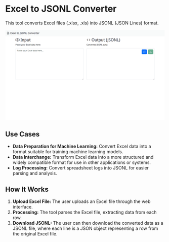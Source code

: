 # Excel to JSONL Converter

This tool converts Excel files (.xlsx, .xls) into JSONL (JSON Lines) format.

![Screenshot](screenshot.webp)

## Use Cases

- **Data Preparation for Machine Learning:** Convert Excel data into a format suitable for training machine learning models.
- **Data Interchange:** Transform Excel data into a more structured and widely compatible format for use in other applications or systems.
- **Log Processing:** Convert spreadsheet logs into JSONL for easier parsing and analysis.

## How It Works

1.  **Upload Excel File:** The user uploads an Excel file through the web interface.
2.  **Processing:** The tool parses the Excel file, extracting data from each row.
3.  **Download JSONL:** The user can then download the converted data as a JSONL file, where each line is a JSON object representing a row from the original Excel file.
